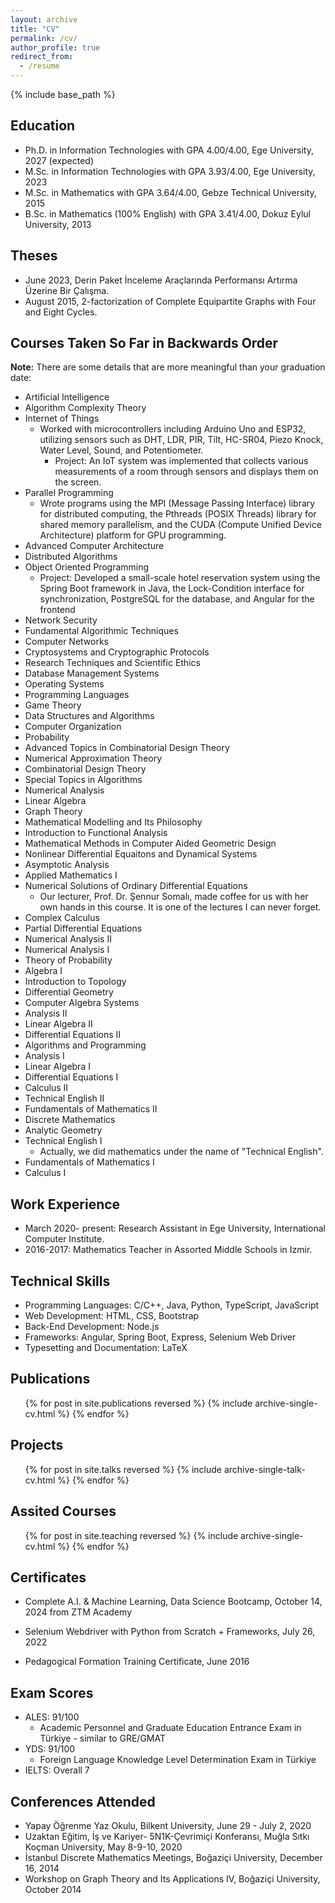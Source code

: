 ```yaml
---
layout: archive
title: "CV"
permalink: /cv/
author_profile: true
redirect_from:
  - /resume
---
```


{% include base_path %}

## Education

* Ph.D. in Information Technologies with GPA 4.00/4.00, Ege University, 2027 (expected)
* M.Sc. in Information Technologies with GPA 3.93/4.00, Ege University, 2023
* M.Sc. in Mathematics with GPA 3.64/4.00, Gebze Technical University, 2015 
* B.Sc. in Mathematics (100% English) with GPA 3.41/4.00, Dokuz Eylul University, 2013

## Theses

* June 2023, Derin Paket İnceleme Araçlarında Performansı Artırma Üzerine Bir Çalışma.
* August 2015, 2-factorization of Complete Equipartite Graphs with Four and Eight Cycles.

## Courses Taken So Far in Backwards Order

**Note:**  There are some details that are more meaningful than your graduation date:

* Artificial Intelligence
* Algorithm Complexity Theory 
* Internet of Things
  * Worked with microcontrollers including Arduino Uno and ESP32, utilizing sensors such as DHT, LDR, PIR, Tilt, HC-SR04, Piezo Knock, Water Level, Sound, and Potentiometer.
    * Project: An IoT system was implemented that collects various measurements of a room through sensors and displays them on the screen.
* Parallel Programming
  * Wrote programs using the MPI (Message Passing Interface) library for distributed computing, the Pthreads (POSIX Threads) library for shared memory parallelism, and the CUDA (Compute Unified Device Architecture) platform for GPU programming.
* Advanced Computer Architecture
* Distributed Algorithms
* Object Oriented Programming
  * Project: Developed a small-scale hotel reservation system using the Spring Boot framework in Java, the Lock-Condition interface for synchronization, PostgreSQL for the database, and Angular for the frontend
* Network Security
* Fundamental Algorithmic Techniques
* Computer Networks
* Cryptosystems and Cryptographic Protocols
* Research Techniques and Scientific Ethics
* Database Management Systems
* Operating Systems
* Programming Languages
* Game Theory
* Data Structures and Algorithms
* Computer Organization
* Probability
* Advanced Topics in Combinatorial Design Theory
* Numerical Approximation Theory
* Combinatorial Design Theory
* Special Topics in Algorithms
* Numerical Analysis 
* Linear Algebra 
* Graph Theory
* Mathematical Modelling and Its Philosophy
* Introduction to Functional Analysis
* Mathematical Methods in Computer Aided Geometric Design
* Nonlinear Differential Equaitons and Dynamical Systems
* Asymptotic Analysis
* Applied Mathematics I
* Numerical Solutions of Ordinary Differential Equations
  * Our lecturer, Prof. Dr. Şennur Somalı, made coffee for us with her own hands in this course. It is one of the lectures I can never forget.
* Complex Calculus
* Partial Differential Equations
* Numerical Analysis II
* Numerical Analysis I
* Theory of Probability
* Algebra I
* Introduction to Topology
* Differential Geometry
* Computer Algebra Systems
* Analysis II
* Linear Algebra II
* Differential Equations II
* Algorithms and Programming
* Analysis I
* Linear Algebra I
* Differential Equations I
* Calculus II
* Technical English II
* Fundamentals of Mathematics II
* Discrete Mathematics
* Analytic Geometry
* Technical English I
  * Actually, we did mathematics under the name of "Technical English".
* Fundamentals of Mathematics I
* Calculus I

## Work Experience

* March 2020- present: Research Assistant in Ege University, International Computer Institute.
* 2016-2017: Mathematics Teacher in Assorted Middle Schools in Izmir.
  
## Technical Skills

* Programming Languages: C/C++, Java, Python, TypeScript, JavaScript
* Web Development: HTML, CSS, Bootstrap
* Back-End Development: Node.js
* Frameworks: Angular, Spring Boot, Express, Selenium Web Driver
* Typesetting and Documentation: LaTeX

## Publications

  <ul>{% for post in site.publications reversed %}
    {% include archive-single-cv.html %}
  {% endfor %}</ul>
  
## Projects

  <ul>{% for post in site.talks reversed %}
    {% include archive-single-talk-cv.html  %}
  {% endfor %}</ul>
  
## Assited Courses

  <ul>{% for post in site.teaching reversed %}
    {% include archive-single-cv.html %}
  {% endfor %}</ul>

## Certificates

* Complete A.I. & Machine Learning, Data Science Bootcamp, October 14, 2024 from ZTM Academy

* Selenium Webdriver with Python from Scratch + Frameworks, July 26, 2022

* Pedagogical Formation Training Certificate, June 2016

## Exam Scores

* ALES: 91/100
  * Academic Personnel and Graduate Education Entrance Exam in Türkiye - similar to GRE/GMAT 
* YDS: 91/100
  * Foreign Language Knowledge Level Determination Exam in Türkiye
* IELTS: Overall 7
  
## Conferences Attended

* Yapay Öğrenme Yaz Okulu, Bilkent University, June 29 - July 2, 2020
* Uzaktan Eğitim, İş ve Kariyer- 5N1K-Çevrimiçi Konferansı, Muğla Sıtkı Koçman University, May 8-9-10, 2020
* İstanbul Discrete Mathematics Meetings, Boğaziçi University, December 16, 2014
* Workshop on Graph Theory and Its Applications IV, Boğaziçi University, October 2014

